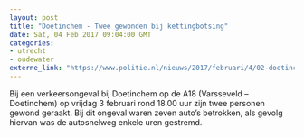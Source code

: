 ```yaml
---
layout: post
title: "Doetinchem - Twee gewonden bij kettingbotsing"
date: Sat, 04 Feb 2017 09:04:00 GMT
categories: 
- utrecht 
- oudewater 
externe_link: "https://www.politie.nl/nieuws/2017/februari/4/02-doetinchem-kettingbotsing.html"
---
```


Bij een verkeersongeval bij Doetinchem op de A18 (Varsseveld – Doetinchem) op vrijdag 3 februari  rond 18.00 uur zijn twee personen gewond geraakt. Bij dit ongeval waren zeven auto’s betrokken, als gevolg hiervan was de autosnelweg enkele uren gestremd.
